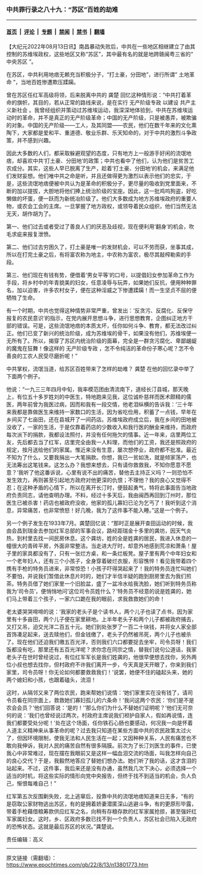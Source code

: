 ### 中共罪行录之八十九：“苏区”百姓的劫难

---

#### [首页](../../../..?n13801773) &nbsp;|&nbsp; [评论](../../../../../epoch-comment?n13801773) &nbsp;|&nbsp; [专题](../../../../../epoch-special?n13801773) &nbsp;|&nbsp; [禁闻](../../../../../epoch-news?n13801773) &nbsp;|&nbsp; [禁书](../../../../../books?n13801773) &nbsp;|&nbsp; [翻墙](https://github.com/gfw-breaker/nogfw/blob/master/README.md?n13801773)


<div class="post_content" id="artbody" itemprop="articleBody">
 <!-- article content begin -->
 <p>
  【大纪元2022年08月13日讯】南昌暴动失败后，中共在一些地区相继建立了由其控制的苏维埃政权，这些地区又称“苏区”，其中最有名的就是地跨赣闽粤三省的“
  <ok href="https://www.epochtimes.com/gb/tag/%E4%B8%AD%E5%A4%AE%E8%8B%8F%E5%8C%BA.html">
   中央苏区
  </ok>
  ”。
 </p>
 <p>
  在苏区，中共利用地痞无赖充当积极分子，“打土豪，分田地”，进行所谓“
  <ok href="https://www.epochtimes.com/gb/tag/%E5%9C%9F%E5%9C%B0%E9%9D%A9%E5%91%BD.html">
   土地革命
  </ok>
  ”，当地百姓惨遭欺压蹂躏。
 </p>
 <p>
  曾在苏区任红军高级将领，后来脱离中共的
  <ok href="https://www.epochtimes.com/gb/tag/%E9%BE%9A%E6%A5%9A.html">
   龚楚
  </ok>
  回忆这种情形说：“中共打着革命的旗帜，其目的，若从正常的路线来说，是在实行
  <ok href="https://www.epochtimes.com/gb/tag/%E6%97%A0%E4%BA%A7%E9%98%B6%E7%BA%A7%E4%B8%93%E6%94%BF.html">
   无产阶级专政
  </ok>
  以建设
  <ok href="https://www.epochtimes.com/gb/tag/%E5%85%B1%E4%BA%A7%E4%B8%BB%E4%B9%89%E6%96%B0%E7%A4%BE%E4%BC%9A.html">
   共产主义新社会
  </ok>
  。我曾经组织并策动过苏维埃运动，我深深地体验到，中共在苏维埃运动时的革命，并不是真正的无产阶级革命；中国的无产阶级，只是被愚弄，被欺骗的对象。中国的无产阶级——工人，及其同盟——农民，他们在数千年来的文化熏陶下，大家都是爱和平、重道德、敬业乐群、乐天知命的，对于中共的激烈斗争政策，并不感到兴趣。
 </p>
 <p>
  因此大多数的人们，都采取躲避观望的态度，只有地方上一般游手好闲的流氓地痞，却喜欢中共‘打土豪、分田地’的政策；中共也看中了他们，认为他们是贫苦工农成分。其实，这些人早已脱离了生产，趁着‘打土豪、分田地’的机会，来满足他们发财妄想。他们唯中共之命是听，并且还做得更为激烈以表示他们的忠实，于是，这些流氓地痞便被中共认为是革命的积极分子，更尽量的吸收到党里面来，不断的加以提拔，大胆地将他们捧上统治阶级的宝座。因此，这一批鸡呜狗盗，好吃懒做的坏蛋，便一跃而为新统冶阶级了。他们大多数成为地方苏维埃政府的重要人物，或农会工会的主席。一旦掌握了地方政权，或领导着民众组织，他们当然无法无天，胡作胡为了。
 </p>
 <p>
  第一、他们过去或者受过了善良人们的厌恶及歧视，现在便利用‘翻身’的机会，吹毛求疵来报复泄愤。
 </p>
 <p>
  第二、他们过去穷困久了，打土豪是唯一的发财机会，可以不劳而获，坐事其成，所以在打完土豪之后，有将富农称为地主，中农称为富农，极尽其敲榨勒索的手段。
 </p>
 <p>
  第三、他们现在有钱有势，便借着‘男女平等’的口号，以提倡妇女参加革命工作为手段，将乡村中的年青貌美的妇女，任意凌辱与玩弄，如果她们反抗，便用种种罪名，加以迫害，许多农村女子，便在这种淫威之下惨遭蹂躏！而一生坚贞不屈的便牺牲了生命。
 </p>
 <p>
  有一个时期，中共也觉得这种情势非常严重，曾发出：‘反贪污、反腐化、反保守报复的农民意识’的指示，在党内展开思想斗争，进行思想教育，企图纠正地方干部的错误。可是，这些流氓地痞的本质太坏，任你如何斗争、教育，都无法改过纠正。他们已变了新兴的统治阶级，成为苏维埃的骨干，如果没有他们，苏维埃便一无所有了。所以，揭穿了苏区内统治阶级的面幕，完全是一群贪污腐化、卑鄙龌龊的魔鬼在狂舞！像这样的
  <ok href="https://www.epochtimes.com/gb/tag/%E6%97%A0%E4%BA%A7%E9%98%B6%E7%BA%A7%E4%B8%93%E6%94%BF.html">
   无产阶级专政
  </ok>
  ，怎不令纯洁的革命份子寒心呢？怎不令善良的工农人民受尽磨折呢！”
 </p>
 <p>
  中共掌权，流氓当道，给苏区百姓带来了怎样的劫难？
  <ok href="https://www.epochtimes.com/gb/tag/%E9%BE%9A%E6%A5%9A.html">
   龚楚
  </ok>
  在他的回忆录中举了下面两个例子。
 </p>
 <p>
  他说：“一九三三年四月中旬，我率模范团由清流南下，道经长汀县城，那天晚上，有位五十多岁姓刘的中医生，特地跑来见我，这位诚朴慈祥而医术颇精的儒医，两年前曾为我医过病，因而和我有一段交情，他老泪纵横的告诉我：‘三十年来我都是靠做医生来维持一家数口的生活，因为省吃俭用，积蓄了一点钱，早年在乡间买了七亩田，还在县城开了一间药店。苏维埃政府成立后，我在乡间的田地被没收了，一家的生活，于是仅靠着药店的少数收入和我行医的酬金来维持，而政府每次派下的捐款，我都设法照付，并没有任何拖欠的情事。近一年来，店里两位工友，先后都去当了红军，店里完全由我一人料理，而他们的工资，我还是照政府的规定，按月送给他们的家属。惟近来没有生意，屡次想停业，政府都不批准。最近不知为了什么，又要我捐出一大笔捐款。你想，我已一贫如洗，就是倾家荡产，也无法筹出这笔钱来。这怎么办？我想来想去，只有请你救救我，不知你愿意不愿意？’我听了他这番诉说，心里有说不出的痛苦，替他去主持正义吗？一则恐怕不发生效力，再则甚至引起地方政府对他更深的仇恨；不理他？我的良心又觉得不忍；在这种矛盾的心情下，所以在离开长汀时，便鼓起勇气，特将此事面告当地政府负责同志，请他查明办理。不料，经过十多天后，我由闽西再回到汀州时，那位医生已被杀害！药店也被政府没收，他家的孤儿寡妇已沦为乞丐了！我听到这个消息，异常痛苦，也非常愤怒！好几晚，我为了这件事不能入睡。”这是一个例子。
 </p>
 <p>
  另一个例子发生在1933年7月。龚楚回忆说：“那时正是展开查田运动的时候，我由会昌到瑞金去参加红军总部的军事会议，路经距瑞金十多里的龚坊，因天气炎热，到村里去找一间民房休息。这个龚坊，姓的全是姓龚的居民，我进入休息的一幢很大的青砖平房，外面非常整洁。当走进大厅时，却意外地感到荒凉和萧条！屋子里的家具都没有了，只有一张烂方桌，和一条烂板凳。屋子里有两个中年妇女和一个老年妇人，还有三个小孩子，全身穿着破烂衣服，形容憔悴！看见我带着四个携有手枪的特务员进来，非常惊恐！小孩子吓得哭起来了！我的特务员连忙叫她们不要怕，并说我们暂借此休息片时的，她们才半信半疑的跑到厨房里去为我们煎茶。特务员借了她们家里一个旧脸盆，盛了一盆冷水给我洗脸，她们听到特务员称我为‘司令员’，便悄悄地问‘这位司令员姓什么？’特务员不经意的说是姓龚的，她们马上带着三个孩子，一家六口跪在我的眼前，求我救救她们的命！
 </p>
 <p>
  老太婆哭哭啼啼的说：‘我家的老头子是个读书人，两个儿子也读了点书，因为家里有十多亩田，两个儿子便在家里耕地。上半年老头子和两个儿子都被政府捕去，又打又吊，迫交光洋二百五十元。她们到处张罗了一百二十块钱，并将女人家全部首饰凑足起来，送去赎他们，但金钱缴了，老头子仍然被吊死，两个儿子也被杀了。现在他们还迫我们缴五百光洋，否则我们六口都要捉去坐牢，司令员呀！我们饭都没有吃，那里还有五百光洋呢？求你念在同宗之情，替我们说句公道话，我家老头子在世时曾经说过，有位红军军长是我们姓龚的，他很早便想去找你，另外两位小叔也想去找你，但村政府不许我们离开一步，今天真是天开眼了，你来到我们家里，司令员呀！你无论如何都要救救我们！’说罢，她便不住的磕起头来，她的两个媳妇和小孩，也跟着磕头，流泪！
 </p>
 <p>
  这时，从隔邻又来了两位农民，跑来帮她们说情：‘她们家里实在没有钱了，请司令员看在同宗面上，救救她们寡妇孤儿的六条命！’我问这两个农民：‘你们是不是农会会员？’他们回答说：‘是的！’‘那么你们为什么不替她们证明呢？’他们无可奈何的说：‘我们也曾经说过两次，村政府主席说我们袒护自家人，假如再说情，连我们都要受处分呢！’处在这个场面，任你铁石心肠也要感动，何况我一向是怀着人道主义精神来从事革命的呢？过去我只知道在某些方面中共的农民政策太过火了，但因环境限制，使我无法和人民生活在一起；又因种种关系，人民有痛苦也不敢向我伸诉，我对人民的痛苦自然有很多隔膜。前次为了长汀刘医生的事件，已使我心中非常难过，现在摆在我眼前又是这样一幅血泪交流的场面，叫我怎样向自己的良心交代？于是，我毅然地答应了替她们想办法。她们听了我的话，这才含泪的站起来。不过，这件事，我后来还是没有办通，虽然我几次下决心，必须选择一个适当的时机，将这些实际的情形向党中央报告，但终于找不到适当的机会，负人负己，惭恨每难自己！”
 </p>
 <p>
  红军第五次反围剿失败，北上逃窜后，投靠中共的流氓地痞知道来日无多，“有的是窃取公家财物逃出苏区，有的是拥着娇妻潜匿深山逃避斗争，有的更原形毕露，带着手枪藉借粮筹款供应红军之名，向稍有存粮存款的红军家属抢掠，甚至强奸红军家属妇女。这时，乡、区政府多数已找不到一个负责人，苏区社会已陷入无政府的恐怖状态。这就是最后苏区的状况。”龚楚说。
 </p>
 <p>
  责任编辑：高义
 </p>
 <!-- article content end -->
 <div id="below_article_ad">
 </div>
</div>


---

原文链接（需翻墙）：https://www.epochtimes.com/gb/22/8/13/n13801773.htm